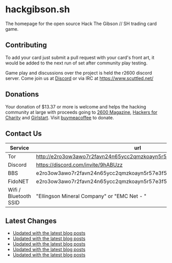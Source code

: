 # hackgibson.sh
The homepage for the open source Hack The Gibson // SH trading card game.


## Contributing

To add your card just submit a pull request with your card's front art, it would be added to the next run of set after community play testing.

Game play and discussions over the project is held the r2600 discord server. Come join us at [Discord](https://discord.com/invite/9hABUzz) or via IRC at https://www.scuttled.net/


## Donations

Your donation of $13.37 or more is welcome and helps the hacking community at large with proceeds going to [2600 Magazine](https://2600.com/), [Hackers for Charity](https://hackersforcharity.org) and [Girlstart](https://girlstart.org).  Visit [buymeacoffee](https://www.buymeacoffee.com/hackgibson.sh) to donate.


## Contact Us

Service | url
-|-
Tor | http://e2ro3ow3awo7r2favn24n65ycc2qmzkoayn5r57e3f56nvjwdcgg32ad.onion
Discord | https://discord.com/invite/9hABUzz
BBS | e2ro3ow3awo7r2favn24n65ycc2qmzkoayn5r57e3f56nvjwdcgg32ad.onion:23
FidoNET | e2ro3ow3awo7r2favn24n65ycc2qmzkoayn5r57e3f56nvjwdcgg32ad.onion:24554
Wifi / Bluetooth SSID | "Ellingson Mineral Company" or "EMC Net - <fidonet address>"

## Latest Changes
<!-- BLOG-POST-LIST:START -->
- [Updated with the latest blog posts](https://github.com/DFW2600/hackgibson.sh/commit/4f20776979db7fb3a8d03c69a421b42900fb0c60)
- [Updated with the latest blog posts](https://github.com/DFW2600/hackgibson.sh/commit/a29ad40a3f038940e861c6b268d7f0562d7f1f15)
- [Updated with the latest blog posts](https://github.com/DFW2600/hackgibson.sh/commit/c3b186c2fbbece75dceb05601b959851faa61bad)
- [Updated with the latest blog posts](https://github.com/DFW2600/hackgibson.sh/commit/4ac34eeca2654168d14979ac86aae6d96eff53fa)
- [Updated with the latest blog posts](https://github.com/DFW2600/hackgibson.sh/commit/c06c27986e6b13e564401bc8823e99b40c8d9daa)
<!-- BLOG-POST-LIST:END -->
